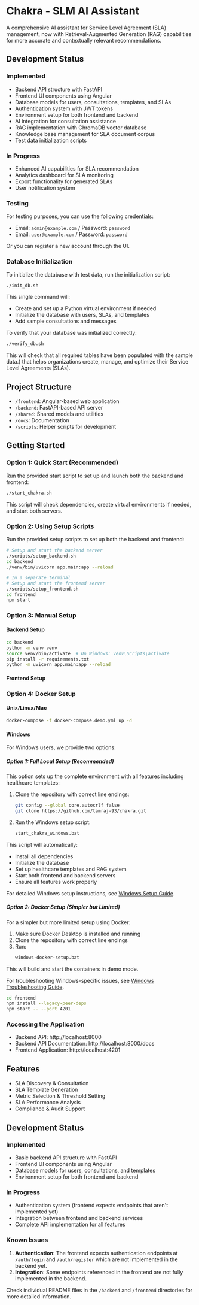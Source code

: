 # Chakra - SLM AI Assistant

A comprehensive AI assistant for Service Level Agreement (SLA) management, now with Retrieval-Augmented Generation (RAG) capabilities for more accurate and contextually relevant recommendations.

## Development Status

### Implemented
- Backend API structure with FastAPI
- Frontend UI components using Angular
- Database models for users, consultations, templates, and SLAs
- Authentication system with JWT tokens
- Environment setup for both frontend and backend
- AI integration for consultation assistance
- RAG implementation with ChromaDB vector database
- Knowledge base management for SLA document corpus
- Test data initialization scripts

### In Progress
- Enhanced AI capabilities for SLA recommendation
- Analytics dashboard for SLA monitoring
- Export functionality for generated SLAs
- User notification system

### Testing
For testing purposes, you can use the following credentials:
- Email: `admin@example.com` / Password: `password`
- Email: `user@example.com` / Password: `password`

Or you can register a new account through the UI.

### Database Initialization
To initialize the database with test data, run the initialization script:

```bash
./init_db.sh
```

This single command will:
- Create and set up a Python virtual environment if needed
- Initialize the database with users, SLAs, and templates
- Add sample consultations and messages

To verify that your database was initialized correctly:

```bash
./verify_db.sh
```

This will check that all required tables have been populated with the sample data.) that helps organizations create, manage, and optimize their Service Level Agreements (SLAs).

## Project Structure

- `/frontend`: Angular-based web application
- `/backend`: FastAPI-based API server
- `/shared`: Shared models and utilities
- `/docs`: Documentation
- `/scripts`: Helper scripts for development

## Getting Started

### Option 1: Quick Start (Recommended)

Run the provided start script to set up and launch both the backend and frontend:

```bash
./start_chakra.sh
```

This script will check dependencies, create virtual environments if needed, and start both servers.

### Option 2: Using Setup Scripts

Run the provided setup scripts to set up both the backend and frontend:

```bash
# Setup and start the backend server
./scripts/setup_backend.sh
cd backend
./venv/bin/uvicorn app.main:app --reload

# In a separate terminal
# Setup and start the frontend server
./scripts/setup_frontend.sh
cd frontend
npm start
```

### Option 3: Manual Setup

#### Backend Setup

```bash
cd backend
python -m venv venv
source venv/bin/activate  # On Windows: venv\Scripts\activate
pip install -r requirements.txt
python -m uvicorn app.main:app --reload
```

#### Frontend Setup

### Option 4: Docker Setup

#### Unix/Linux/Mac
```bash
docker-compose -f docker-compose.demo.yml up -d
```

#### Windows
For Windows users, we provide two options:

##### Option 1: Full Local Setup (Recommended)
This option sets up the complete environment with all features including healthcare templates:

1. Clone the repository with correct line endings:
   ```bash
   git config --global core.autocrlf false
   git clone https://github.com/tamraj-93/chakra.git
   ```
2. Run the Windows setup script:
   ```bash
   start_chakra_windows.bat
   ```

This script will automatically:
- Install all dependencies
- Initialize the database
- Set up healthcare templates and RAG system
- Start both frontend and backend servers
- Ensure all features work properly

For detailed Windows setup instructions, see [Windows Setup Guide](WINDOWS_SETUP_GUIDE.md).

##### Option 2: Docker Setup (Simpler but Limited)
For a simpler but more limited setup using Docker:

1. Make sure Docker Desktop is installed and running
2. Clone the repository with correct line endings
3. Run:
   ```bash
   windows-docker-setup.bat
   ```

This will build and start the containers in demo mode.

For troubleshooting Windows-specific issues, see [Windows Troubleshooting Guide](windows-troubleshooting.md).

```bash
cd frontend
npm install --legacy-peer-deps
npm start -- --port 4201
```

### Accessing the Application

- Backend API: http://localhost:8000
- Backend API Documentation: http://localhost:8000/docs
- Frontend Application: http://localhost:4201

## Features

- SLA Discovery & Consultation
- SLA Template Generation
- Metric Selection & Threshold Setting
- SLA Performance Analysis
- Compliance & Audit Support

## Development Status

### Implemented
- Basic backend API structure with FastAPI
- Frontend UI components using Angular
- Database models for users, consultations, and templates
- Environment setup for both frontend and backend

### In Progress
- Authentication system (frontend expects endpoints that aren't implemented yet)
- Integration between frontend and backend services
- Complete API implementation for all features

### Known Issues
1. **Authentication**: The frontend expects authentication endpoints at `/auth/login` and `/auth/register` which are not implemented in the backend yet.
2. **Integration**: Some endpoints referenced in the frontend are not fully implemented in the backend.

Check individual README files in the `/backend` and `/frontend` directories for more detailed information.